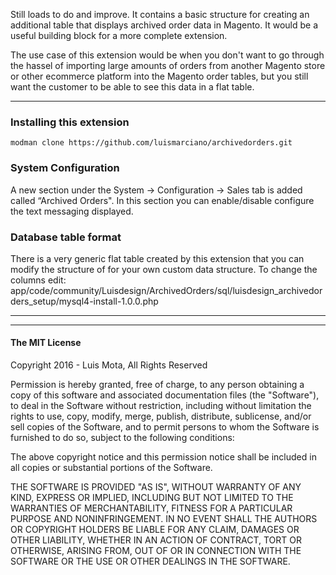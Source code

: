 Still loads to do and improve. It contains a basic structure for creating an additional table that displays archived order data in Magento. It would be a useful building block for a more complete extension.

The use case of this extension would be when you don't want to go through the hassel of importing large amounts of orders from another Magento store or other ecommerce platform into the Magento order tables, but you still want the customer to be able to see this data in a flat table.




--------------

### Installing this extension
```
modman clone https://github.com/luismarciano/archivedorders.git
```

### System Configuration
A new section under the System -> Configuration -> Sales tab is added called “Archived Orders". In this section you can enable/disable configure the text messaging displayed.



### Database table format

There is a very generic flat table created by this extension that you can modify the structure of for your own custom data structure. To change the columns edit:
app/code/community/Luisdesign/ArchivedOrders/sql/luisdesign_archivedorders_setup/mysql4-install-1.0.0.php

--------------

--------------

#### The MIT License

Copyright 2016 - Luis Mota, All Rights Reserved

Permission is hereby granted, free of charge, to any person obtaining a copy
of this software and associated documentation files (the "Software"), to deal
in the Software without restriction, including without limitation the rights
to use, copy, modify, merge, publish, distribute, sublicense, and/or sell
copies of the Software, and to permit persons to whom the Software is
furnished to do so, subject to the following conditions:

The above copyright notice and this permission notice shall be included in
all copies or substantial portions of the Software.

THE SOFTWARE IS PROVIDED "AS IS", WITHOUT WARRANTY OF ANY KIND, EXPRESS OR
IMPLIED, INCLUDING BUT NOT LIMITED TO THE WARRANTIES OF MERCHANTABILITY,
FITNESS FOR A PARTICULAR PURPOSE AND NONINFRINGEMENT. IN NO EVENT SHALL THE
AUTHORS OR COPYRIGHT HOLDERS BE LIABLE FOR ANY CLAIM, DAMAGES OR OTHER
LIABILITY, WHETHER IN AN ACTION OF CONTRACT, TORT OR OTHERWISE, ARISING FROM,
OUT OF OR IN CONNECTION WITH THE SOFTWARE OR THE USE OR OTHER DEALINGS IN
THE SOFTWARE.
